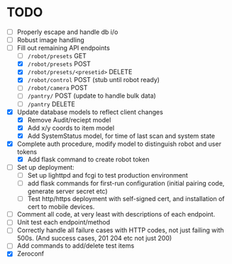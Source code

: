 TODO
====

- [ ] Properly escape and handle db i/o
- [ ] Robust image handling
- [ ] Fill out remaining API endpoints
  - [ ] `/robot/presets` GET
  - [X] `/robot/presets` POST
  - [X] `/robot/presets/<presetid>` DELETE
  - [X] `/robot/control` POST (stub until robot ready)
  - [ ] `/robot/camera` POST
  - [ ] `/pantry/` POST (update to handle bulk data)
  - [ ] `/pantry` DELETE
- [x] Update database models to reflect client changes
  - [x] Remove Audit/reciept model
  - [x] Add x/y coords to item model
  - [x] Add SystemStatus model, for time of last scan and system state
- [x] Complete auth procedure, modify model to distinguish robot and user tokens
  - [x] Add flask command to create robot token
- [ ] Set up deployment:
  - [ ] Set up lighttpd and fcgi to test production environment
  - [ ] add flask commands for first-run configuration (initial pairing code, generate server secret etc)
  - [ ] Test http/https deployment with self-signed cert, and installation of cert to mobile devices.
- [ ] Comment all code, at very least with descriptions of each endpoint.
- [ ] Unit test each endpoint/method
- [ ] Correctly handle all failure cases with HTTP codes, not just failing with 500s. (And success cases, 201 204 etc not just 200)
- [ ] Add commands to add/delete test items
- [X] Zeroconf